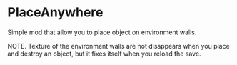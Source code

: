 # PlaceAnywhere
Simple mod that allow you to place object on environment walls.

NOTE. Texture of the environment walls are not disappears when you place and destroy an object, but it fixes itself when you reload the save.
